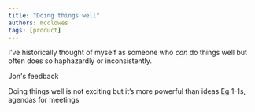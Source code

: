 ```yaml
---
title: "Doing things well"
authors: mcclowes
tags: [product]
---
```


I've historically thought of myself as someone who *can* do things well but often does so haphazardly or inconsistently.

<!--truncate-->

Jon's feedback

Doing things well is not exciting but it’s more powerful than ideas
Eg 1-1s, agendas for meetings